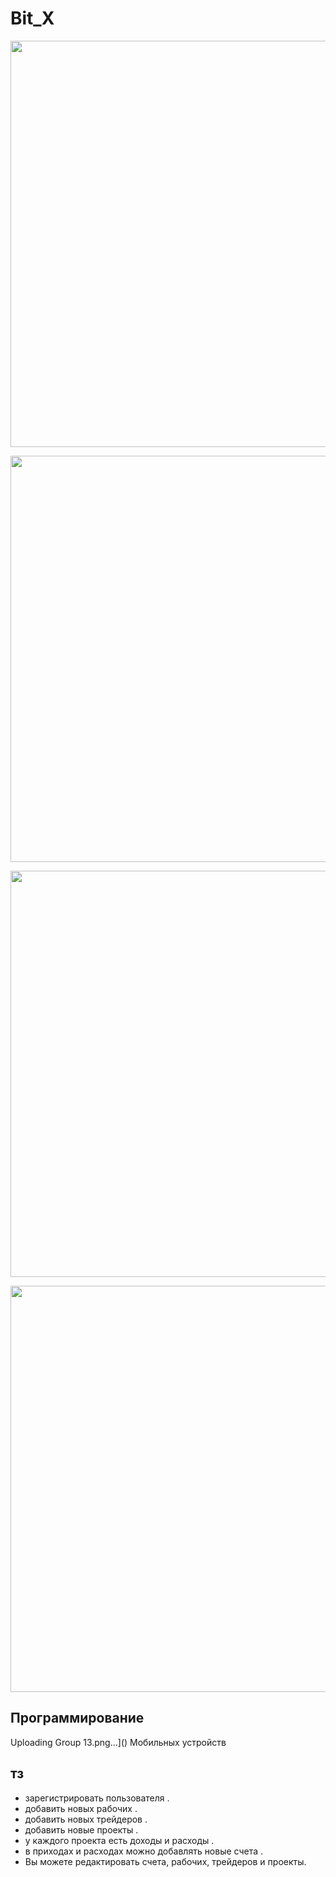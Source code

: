 # Bit_X

<p align="center">
<img src="https://github.com/ahmed-tech-t/Bit_X/assets/54076405/444e3acd-6325-4b9b-91f6-d10db3cb3026" width ="650"></br>
</p>


<p align="center">
<img src="https://github.com/ahmed-tech-t/Bit_X/assets/54076405/86684131-f317-4618-8564-056f4825db76" width ="650"></br>
</p>

<p align="center">
<img src="https://github.com/ahmed-tech-t/Bit_X/assets/54076405/f065a6d8-d086-44ae-b4bf-23b9bc217730" width ="650"></br>
</p>

<p align="center">
<img src="https://github.com/ahmed-tech-t/Bit_X/assets/54076405/6880d0d5-074d-47f5-80fd-398dd0fb9db1" width ="650"></br>
</p>


## Программирование
Uploading Group 13.png…]()
Мобильных устройств
## тз

* зарегистрировать пользователя .
* добавить новых рабочих .
* добавить новых трейдеров .
* добавить новые проекты .
* у каждого проекта есть доходы и расходы .
* в приходах и расходах можно добавлять новые счета .
* Вы можете редактировать счета, рабочих, трейдеров и проекты.
